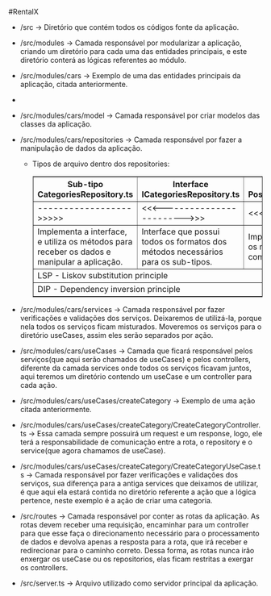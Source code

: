 #RentalX

- /src -> Diretório que contém todos os códigos fonte da aplicação.

- /src/modules -> Camada responsável por modularizar a aplicação, criando um diretório para cada uma das entidades principais, e este diretório conterá as lógicas referentes ao módulo.

- /src/modules/cars -> Exemplo de uma das entidades principais da aplicação, citada anteriormente.
- 
- /src/modules/cars/model -> Camada responsável por criar modelos das classes da aplicação.

- /src/modules/cars/repositories -> Camada responsável por fazer a manipulação de dados da aplicação.

  - Tipos de arquivo dentro dos repositories:
  
    <table border="1">
      <tr>
        <th>
          Sub-tipo
          CategoriesRepository.ts
        </th>
        <th>
          Interface
          ICategoriesRepository.ts
        </th>
        <th>
          Sub-tipo
          PostgresCategoriesRepository.ts
        </th>
      </tr>
      <tr>
        <td>
          ------------------&gt;&gt;&gt;&gt;&gt;
        </td>
        <td>
          &lt;&lt;&lt;------------------------&gt;&gt;&gt;
        </td>
        <td>
          &lt;&lt;&lt;&lt;&lt;------------------
        </td>
      </tr>
      <tr>
        <td>
          Implementa a interface, e utiliza os métodos para receber os dados e manipular a aplicação.
        </td>
        <td>
          Interface que possui todos os formatos dos métodos necessários para os sub-tipos.
        </td>
        <td>
          Implementa a interface, e utiliza os métodos para se comunicar com o repositório.
        </td>
      </tr>
      <tr>
        <td colspan="3">
          LSP - Liskov substitution principle
        </td>
      </tr>
      <tr>
        <td colspan="3">
          DIP - Dependency inversion principle
        </td>
      </tr>
    </table>

- /src/modules/cars/services -> Camada responsável por fazer verificações e validações dos serviços. Deixaremos de utilizá-la, porque nela todos os serviços ficam misturados. Moveremos os serviços para o diretório useCases, assim eles serão separados por ação.
  
- /src/modules/cars/useCases -> Camada que ficará responsável pelos serviços(que aqui serão chamados de useCases) e pelos controllers, diferente da camada services onde todos os serviços ficavam juntos, aqui teremos um diretório contendo um useCase e um controller para cada ação.

- /src/modules/cars/useCases/createCategory -> Exemplo de uma ação citada anteriormente.
  
- /src/modules/cars/useCases/createCategory/CreateCategoryController.ts -> Essa camada sempre possuirá um request e um response, logo, ele terá a responsabilidade de comunicação entre a rota, o repository e o service(que agora chamamos de useCase).
  
- /src/modules/cars/useCases/createCategory/CreateCategoryUseCase.ts -> Camada responsável por fazer verificações e validações dos serviços, sua diferença para a antiga services que deixamos de utilizar, é que aqui ela estará contida no diretório referente a ação que a lógica pertence, neste exemplo é a ação de criar uma categoria.

- /src/routes -> Camada responsável por conter as rotas da aplicação. As rotas devem receber uma requisição, encaminhar para um controller para que esse faça o direcionamento necessário para o processamento de dados e devolva apenas a resposta para a rota, que irá receber e redirecionar para o caminho correto. Dessa forma, as rotas nunca irão enxergar os useCase ou os repositorios, elas ficam restritas a exergar os controllers.

- /src/server.ts -> Arquivo utilizado como servidor principal da aplicação.
